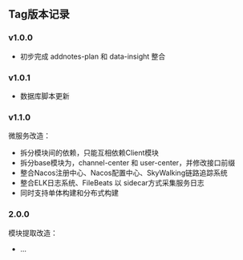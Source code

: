## Tag版本记录

### v1.0.0

- 初步完成 addnotes-plan 和 data-insight 整合


### v1.0.1

- 数据库脚本更新

### v1.1.0
微服务改造：
- 拆分模块间的依赖，只能互相依赖Client模块
- 拆分base模块为，channel-center 和 user-center，并修改接口前缀
- 整合Nacos注册中心、Nacos配置中心、SkyWalking链路追踪系统
- 整合ELK日志系统、FileBeats 以 sidecar方式采集服务日志
- 同时支持单体构建和分布式构建

### 2.0.0

模块提取改造：
- ...
